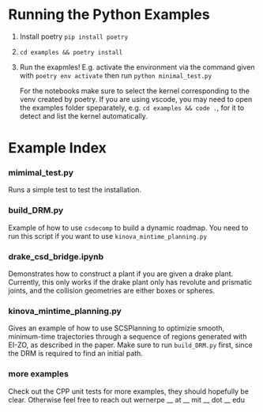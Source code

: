 # Running the Python Examples

1. Install poetry `pip install poetry` 

2. `cd examples && poetry install`

3. Run the exapmles! 
E.g. activate the environment via the command given with `poetry env activate` then run
     `python minimal_test.py`

    For the notebooks make sure to select the kernel corresponding to the venv created by poetry. If you are using vscode, you may need to open the examples folder speparately, e.g. `cd examples && code .`, for it to detect and list the kernel automatically.

# Example Index
### mimimal_test.py
Runs a simple test to test the installation.
### build_DRM.py
Example of how to use `csdecomp` to build a dynamic roadmap. You need to run this script if you want to use `kinova_mintime_planning.py`
### drake_csd_bridge.ipynb
Demonstrates how to construct a plant if you are given a drake plant. Currently, this only works if the drake plant only has revolute and prismatic joints, and the collision geometries are either boxes or spheres.
### kinova_mintime_planning.py
Gives an example of how to use SCSPlanning to optimizie smooth, minimum-time trajectories through a sequence of regions generated with EI-ZO, as described in the paper. Make sure to run `build_DRM.py` first, since the DRM is required to find an initial path.

### more examples
Check out the CPP unit tests for more examples, they should hopefully be clear. Otherwise feel free to reach out wernerpe __ at __ mit __ dot __ edu